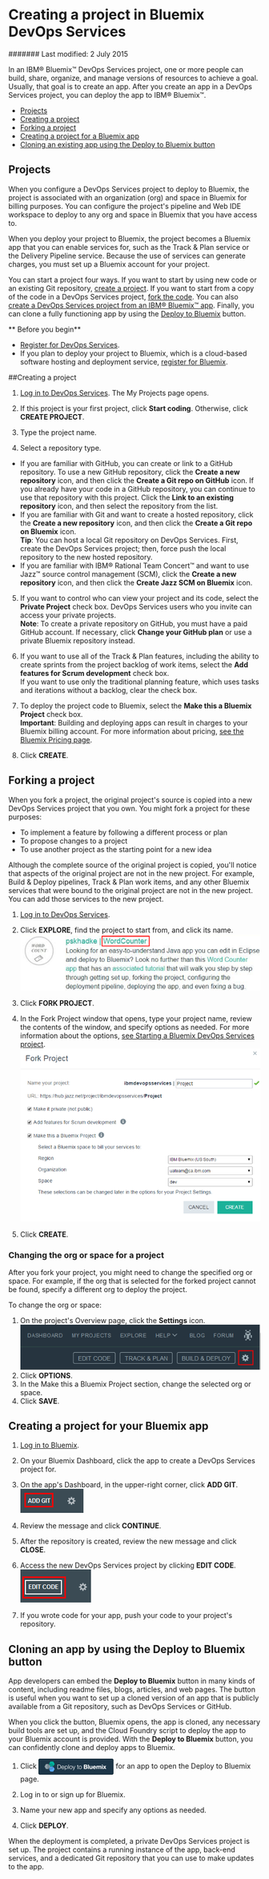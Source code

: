 # Creating a project in Bluemix DevOps Services 

####### Last modified: 2 July 2015

In an IBM&reg; Bluemix&trade; DevOps Services project, one or more people can build, share, organize, and manage versions of resources to achieve a goal. Usually, that goal is to create an app. After you create an app in a DevOps Services project, you can deploy the app to IBM&reg; Bluemix&trade;. 


* [Projects](#projects)
* [Creating a project](#starting_a_devops_services_project)
* [Forking a project](#forking_a_devops_services_project)
* [Creating a project for a Bluemix app](#creating_a_devops_services_project_for_your_bluemix_app)
* [Cloning an existing app using the Deploy to Bluemix button](#deploy_to_bluemix_button)


<a name='projects'></a>
## Projects
When you configure a DevOps Services project to deploy to Bluemix, the project is associated with an organization (org) and space in Bluemix for billing purposes. You can configure the project's pipeline and Web IDE workspace to deploy to any org and space in Bluemix that you have access to. 

When you deploy your project to Bluemix, the project becomes a Bluemix app that you can enable services for, such as the Track & Plan service or the Delivery Pipeline service. Because the use of services can generate charges, you must set up a Bluemix account for your project.

You can start a project four ways. If you want to start by using new code or an existing Git repository, [create a project](#starting_a_devops_services_project). If you want to start from a copy of the code in a DevOps Services project, [fork the code](#forking_a_devops_services_project).  You can also [create a DevOps Services project from an IBM&reg; Bluemix&trade; app](#creating_a_devops_services_project_for_your_bluemix_app).  Finally, you can clone a fully functioning app by using the [Deploy to Bluemix](#deploy_to_bluemix_button) button.


** Before you begin**
* [Register for DevOps Services](https://hub.jazz.net). 
* If you plan to deploy your project to Bluemix, which is a cloud-based software hosting and deployment service, [register for Bluemix](http://bluemix.net/). 

<a name='starting_a_devops_services_project'></a>
##Creating a project

1. [Log in to DevOps Services](https://hub.jazz.net). The My Projects page opens.

2. If this project is your first project, click **Start coding**. Otherwise, click **CREATE PROJECT**.

3. Type the project name.

4. Select a repository type. 
  * If you are familiar with GitHub, you can create or link to a GitHub repository.  To use a new GitHub repository, click the **Create a new repository** icon, and then click the **Create a Git repo on GitHub** icon. If you already have your code in a GitHub repository, you can continue to use that repository with this project. Click the **Link to an existing repository** icon, and then select the repository from the list.    
 * If you are familiar with Git and want to create a hosted repository, click the **Create a new repository** icon, and then click the **Create a Git repo on Bluemix** icon.  
**Tip**: You can host a local Git repository on DevOps Services. First, create the DevOps Services project; then, force push the local repository to the new hosted repository.
 * If you are familiar with IBM&reg;  Rational Team Concert&trade; and want to use Jazz&trade; source control management (SCM), click the **Create a new repository** icon, and then click the **Create Jazz SCM on Bluemix** icon.
 
5. If you want to control who can view your project and its code, select the **Private Project** check box. DevOps Services users who you invite can access your private projects.    
**Note**: To create a private repository on GitHub, you must have a paid GitHub account. If necessary, click **Change your GitHub plan** or use a private Bluemix repository instead.

6. If you want to use all of the Track & Plan features, including the ability to create sprints from the project backlog of work items, select the **Add features for Scrum development** check box.  
If you want to use only the traditional planning feature, which uses tasks and iterations without a backlog, clear the check box.

7. To deploy the project code to Bluemix, select the **Make this a Bluemix Project** check box.  
**Important**: Building and deploying apps can result in charges to your Bluemix billing account. For more information about pricing, [see the Bluemix Pricing page](https://console.ng.bluemix.net/?ace_base=true/#/pricing).

8. Click **CREATE**.  

<a name='forking_a_devops_services_project'></a>
## Forking a project

When you fork a project, the original project's source is copied into a new DevOps Services project that you own.  You might fork a project for these purposes:
 * To implement a feature by following a different process or plan
 * To propose changes to a project
 * To use another project as the starting point for a new idea

Although the complete source of the original project is copied, you'll notice that aspects of the original project are not in the new project.  For example, Build & Deploy pipelines, Track & Plan work items, and any other Bluemix services that were bound to the original project are not in the new project.  You can add those services to the new project.

1. [Log in to DevOps Services](https://hub.jazz.net).

2. Click **EXPLORE**, find the project to start from, and click its name.
![Bluemix DevOps Services new user landing page][1]

3. Click **FORK PROJECT**.
	
4. In the Fork Project window that opens, type your project name, review the contents of the window, and specify options as needed. For more information about the options, [see Starting a Bluemix DevOps Services project](#starting_a_devops_services_project).
![Options while forking project][2]

5. Click **CREATE**.


### Changing the org or space for a project

After you fork your project, you might need to change the specified org or space. For example, if the org that is selected for the forked project cannot be found, specify a different org to deploy the project.

To change the org or space:

1. On the project's Overview page, click the **Settings** icon.
![Project settings icon][4]
2. Click **OPTIONS**.
3. In the Make this a Bluemix Project section, change the selected org or space.
4. Click **SAVE**.


<a name='creating_a_devops_services_project_for_your_bluemix_app'></a>
## Creating a project for your Bluemix app

1. [Log in to Bluemix][3].

2. On your Bluemix Dashboard, click the app to create a DevOps Services project for.

3. On the app's Dashboard, in the upper-right corner, click **ADD GIT**.
![The ADD GIT link][5]

4. Review the message and click **CONTINUE**.

5. After the repository is created, review the new message and click **CLOSE**.

6. Access the new DevOps Services project by clicking **EDIT CODE**.
![The EDIT CODE button][6]  

7. If you wrote code for your app, push your code to your project's repository.


<a name='deploy_to_bluemix_button'></a>
## Cloning an app by using the Deploy to Bluemix button

App developers can embed the **Deploy to Bluemix** button in many kinds of content, including readme files, blogs, articles, and web pages.  The button is useful when you want to set up a cloned version of an app that is publicly available from a Git repository, such as DevOps Services or GitHub.

When you click the button, Bluemix opens, the app is cloned, any necessary build tools are set up, and the Cloud Foundry script to deploy the app to your Bluemix account is provided. With the **Deploy to Bluemix** button, you can confidently clone and deploy apps to Bluemix.

1. Click <img src="./images/deploy-button.png"  alt="Deploy to Bluemix" align="center" style="display: inline; margin: 0px; border-style: none;"> for an app to open the Deploy to Bluemix page.

2. Log in to or sign up for Bluemix.

3. Name your new app and specify any options as needed.

4. Click **DEPLOY**.

When the deployment is completed, a private DevOps Services project is set up.  The project contains a running instance of the app, back-end services, and a dedicated Git repository that you can use to make  updates to the app.

[1]: images/restyle_projectname.png
[2]: images/restyle_newprojectwindow.png
[3]: http://bluemix.net/
[4]: images/project_settings_icon.png
[5]: images/addgit.png
[6]: images/editcode.png
